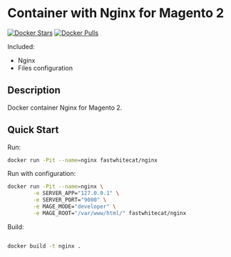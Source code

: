 
# Container with Nginx for Magento 2

[![Docker Stars](https://img.shields.io/docker/stars/fastwhitecat/nginx.svg)](https://hub.docker.com/r/fastwhitecat/nginx/)
[![Docker Pulls](https://img.shields.io/docker/pulls/fastwhitecat/nginx.svg)](https://hub.docker.com/r/fastwhitecat/nginx/)

Included:

- Nginx
- Files configuration

## Description

Docker container Nginx for Magento 2.

## Quick Start

Run:

```bash
docker run -Pit --name=nginx fastwhitecat/nginx
```
Run with configuration:

```bash
docker run -Pit --name=nginx \
        -e SERVER_APP="127.0.0.1" \
        -e SERVER_PORT="9000" \
        -e MAGE_MODE="developer" \
        -e MAGE_ROOT="/var/www/html/" fastwhitecat/nginx
```

Build:

```bash

docker build -t nginx .

```
